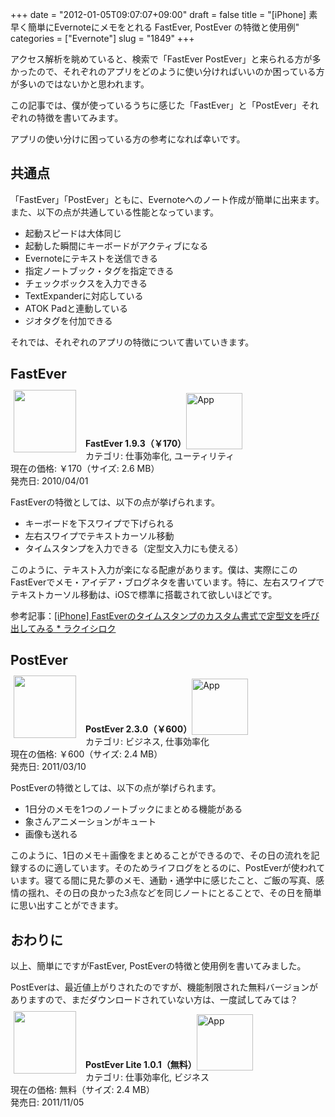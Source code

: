 +++
date = "2012-01-05T09:07:07+09:00"
draft = false
title = "[iPhone] 素早く簡単にEvernoteにメモをとれる FastEver, PostEver の特徴と使用例"
categories = ["Evernote"]
slug = "1849"
+++

アクセス解析を眺めていると、検索で「FastEver PostEver」と来られる方が多かったので、それぞれのアプリをどのように使い分ければいいのか困っている方が多いのではないかと思われます。

この記事では、僕が使っているうちに感じた「FastEver」と「PostEver」それぞれの特徴を書いてみます。

アプリの使い分けに困っている方の参考になれば幸いです。

<h2>共通点</h2>

「FastEver」「PostEver」ともに、Evernoteへのノート作成が簡単に出来ます。また、以下の点が共通している性能となっています。

<ul><li>起動スピードは大体同じ</li>
<li>起動した瞬間にキーボードがアクティブになる</li>
<li>Evernoteにテキストを送信できる</li>
<li>指定ノートブック・タグを指定できる</li>
<li>チェックボックスを入力できる</li>
<li>TextExpanderに対応している</li>
<li>ATOK Padと連動している</li>
<li>ジオタグを付加できる</li></ul>

それでは、それぞれのアプリの特徴について書いていきます。

<h2>FastEver</h2>

<a href="https://itunes.apple.com/jp/app/id364580273?mt=8&uo=4&at=11l3RT" target="_blank" rel="nofollow"><img width="100" class="alignleft" align="left" src="http://a1.mzstatic.com/us/r1000/093/Purple/d5/30/30/mzl.talqanak.100x100-75.png" style="margin: -5px 15px 1px 5px;"></a><strong> FastEver 1.9.3（￥170）</strong><a href="https://itunes.apple.com/jp/app/id364580273?mt=8&uo=4&at=11l3RT" target="_blank" rel="nofollow"><img src="/images/2012/12/viewinitunes_jp.png" style="vertical-align:bottom;" width="90" alt="App"></a><br> カテゴリ: 仕事効率化, ユーティリティ<br> 現在の価格: ￥170（サイズ: 2.6 MB）<br> 発売日: 2010/04/01<br style="clear: both;">

FastEverの特徴としては、以下の点が挙げられます。

<ul><li>キーボードを下スワイプで下げられる</li>
<li>左右スワイプでテキストカーソル移動</li>
<li>タイムスタンプを入力できる（定型文入力にも使える）</li></ul>

このように、テキスト入力が楽になる配慮があります。僕は、実際にこのFastEverでメモ・アイデア・ブログネタを書いています。特に、左右スワイプでテキストカーソル移動は、iOSで標準に搭載されて欲しいほどです。

参考記事：<a href="http://rakuishi.com/iphone/1739/" target="_blank">[iPhone] FastEverのタイムスタンプのカスタム書式で定型文を呼び出してみる * ラクイシロク</a>

<h2>PostEver</h2>

<a href="https://itunes.apple.com/jp/app/id422023962?mt=8&uo=4&at=11l3RT" target="_blank" rel="nofollow"><img width="100" class="alignleft" align="left" src="http://a1.mzstatic.com/us/r1000/094/Purple/f0/4e/18/mzm.vyucfpva.100x100-75.png" style="margin: -5px 15px 1px 5px;"></a><strong> PostEver 2.3.0（￥600）</strong><a href="https://itunes.apple.com/jp/app/id422023962?mt=8&uo=4&at=11l3RT" target="_blank" rel="nofollow"><img src="/images/2012/12/viewinitunes_jp.png" style="vertical-align:bottom;" width="90" alt="App"></a><br> カテゴリ: ビジネス, 仕事効率化<br> 現在の価格: ￥600（サイズ: 2.4 MB）<br> 発売日: 2011/03/10<br style="clear: both;">

PostEverの特徴としては、以下の点が挙げられます。

<ul><li>1日分のメモを1つのノートブックにまとめる機能がある</li>
<li>象さんアニメーションがキュート</li>
<li>画像も送れる</li></ul>

このように、1日のメモ＋画像をまとめることができるので、その日の流れを記録するのに適しています。そのためライフログをとるのに、PostEverが使われています。寝てる間に見た夢のメモ、通勤・通学中に感じたこと、ご飯の写真、感情の揺れ、その日の良かった3点などを同じノートにとることで、その日を簡単に思い出すことができます。

<h2>おわりに</h2>

以上、簡単にですがFastEver, PostEverの特徴と使用例を書いてみました。

PostEverは、最近値上がりされたのですが、機能制限された無料バージョンがありますので、まだダウンロードされていない方は、一度試してみては？

<a href="https://itunes.apple.com/jp/app/id475299083?mt=8&uo=4&at=11l3RT" target="_blank" rel="nofollow"><img width="100" class="alignleft" align="left" src="http://a3.mzstatic.com/us/r1000/077/Purple/d8/d3/aa/mzl.zgcfxszb.100x100-75.png" style="margin: -5px 15px 1px 5px;"></a><strong> PostEver Lite 1.0.1（無料）</strong><a href="https://itunes.apple.com/jp/app/id475299083?mt=8&uo=4&at=11l3RT" target="_blank" rel="nofollow"><img src="/images/2012/12/viewinitunes_jp.png" style="vertical-align:bottom;" width="90" alt="App"></a><br> カテゴリ: 仕事効率化, ビジネス<br> 現在の価格: 無料（サイズ: 2.4 MB）<br> 発売日: 2011/11/05<br style="clear: both;">
